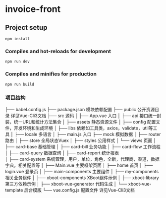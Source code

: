 # invoice-front

## Project setup
```
npm install
```
### Compiles and hot-reloads for development
```
npm run dev
```
### Compiles and minifies for production
```
npm run build
```
 
### 项目结构

├── babel.config.js
├── package.json 模块依赖配置
├── public 公开资源目录 详见Vue-Cli3文档
├── src 源码
│   ├── App.vue 入口
│   ├── api 接口统一封装，统一URL和统计方法集合
│   ├── assets 静态资源文件
│   ├── config 配置文件，开发环境和生成环境
│   ├── libs 依赖如工具类，axios，validate，util等工具
│   ├── locale 多语言
│   ├── main.js 入口
    ├── mock 模拟数据
│   ├── router 路由
│   ├── store 全局状态Vuex
│   ├── styles 公用样式
│   └── views 页面
│       ├── card-base 基础管理 
│       ├── card-bill 业务功能
│       ├── card-flow 工作流程  
│       ├── card-query 数据查询
│       ├── card-report 统计报表  
│       ├── card-system 系统管理，用户，单位，角色，全新，代理商，渠道，数据字典，相关配置等
│       ├── Main.vue 主要框架页面 
│       ├── home 首页
│       ├── login.vue 登录页
│       ├── main-components 主要组件 
│       ├── my-components 相关业务组件 
│       ├── xboot-components XBoot组件示例
│       ├── xboot-library 第三方依赖示例
│       ├── xboot-vue-generator 代码生成
│       └── xboot-vue-template 后台模版
└── vue.config.js 配置文件 详见Vue-Cli3文档




